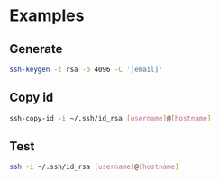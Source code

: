 # Examples

## Generate

```sh
ssh-keygen -t rsa -b 4096 -C '[email]'
```

## Copy id

```sh
ssh-copy-id -i ~/.ssh/id_rsa [username]@[hostname]
```

## Test

```sh
ssh -i ~/.ssh/id_rsa [username]@[hostname]
```

